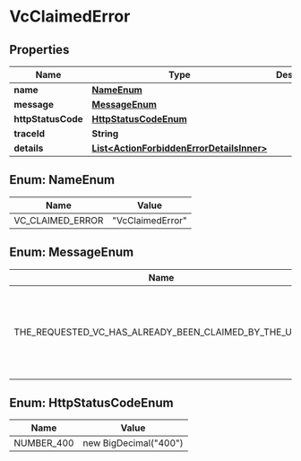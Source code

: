# VcClaimedError

## Properties

| Name               | Type                                                                                    | Description | Notes      |
| ------------------ | --------------------------------------------------------------------------------------- | ----------- | ---------- |
| **name**           | [**NameEnum**](#NameEnum)                                                               |             |            |
| **message**        | [**MessageEnum**](#MessageEnum)                                                         |             |            |
| **httpStatusCode** | [**HttpStatusCodeEnum**](#HttpStatusCodeEnum)                                           |             |            |
| **traceId**        | **String**                                                                              |             |            |
| **details**        | [**List&lt;ActionForbiddenErrorDetailsInner&gt;**](ActionForbiddenErrorDetailsInner.md) |             | [optional] |

## Enum: NameEnum

| Name             | Value                      |
| ---------------- | -------------------------- |
| VC_CLAIMED_ERROR | &quot;VcClaimedError&quot; |

## Enum: MessageEnum

| Name                                                  | Value                                                             |
| ----------------------------------------------------- | ----------------------------------------------------------------- |
| THE_REQUESTED_VC_HAS_ALREADY_BEEN_CLAIMED_BY_THE_USER | &quot;The requested VC has already been claimed by the user&quot; |

## Enum: HttpStatusCodeEnum

| Name       | Value                           |
| ---------- | ------------------------------- |
| NUMBER_400 | new BigDecimal(&quot;400&quot;) |
